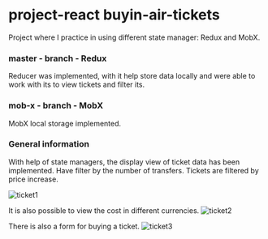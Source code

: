 # project-react buyin-air-tickets

Project where I practice in using different state manager: Redux and MobX.

### master - branch - Redux

Reducer was implemented, with it help store data locally and were able to work with its to view tickets and filter its.

### mob-x - branch - MobX

MobX local storage implemented.

### General information

With help of state managers, the display view of ticket data has been implemented. 
Have filter by the number of transfers. Tickets are filtered by price increase. 

![ticket1](https://user-images.githubusercontent.com/58369971/111044405-2b621e00-8451-11eb-8051-ad4c4bfd8da5.png)

It is also possible to view the cost in different currencies.
![ticket2](https://user-images.githubusercontent.com/58369971/111044892-f1dee200-8453-11eb-8fcf-7d5eeea5ee20.png)

There is also a form for buying a ticket.
![ticket3](https://user-images.githubusercontent.com/58369971/111044907-fd320d80-8453-11eb-89d9-5981dad77741.png)
